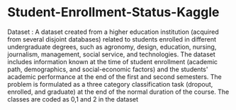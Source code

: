 # Student-Enrollment-Status-Kaggle
Dataset :
A dataset created from a higher education institution (acquired from several disjoint databases) related to students enrolled in different undergraduate degrees, such as agronomy, design, education, nursing, journalism, management, social service, and technologies.
The dataset includes information known at the time of student enrollment (academic path, demographics, and social-economic factors) and the students' academic performance at the end of the first and second semesters. The problem is formulated as a three category classification task (dropout, enrolled, and graduate) at the end of the normal duration of the course. The classes are coded as 0,1 and 2 in the dataset
